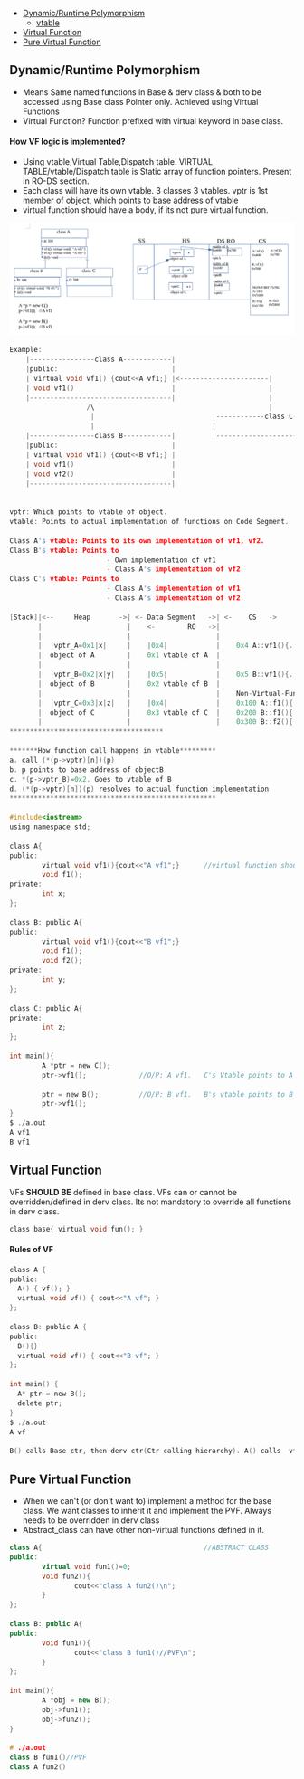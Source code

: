 - [Dynamic/Runtime Polymorphism](#dp)
  - [vtable](#vt)
- [Virtual Function](#vf)
- [Pure Virtual Function](#pv)

<a name=dp></a>
## Dynamic/Runtime Polymorphism
- Means Same named functions in Base & derv class & both to be accessed using Base class Pointer only. Achieved using Virtual Functions
- Virtual Function? Function prefixed with virtual keyword in base class.

<a name=vt></a>
#### How VF logic is implemented?
- Using vtable,Virtual Table,Dispatch table. VIRTUAL TABLE/vtable/Dispatch table is Static array of function pointers. Present in RO-DS section.
- Each class will have its own vtable. 3 classes 3 vtables. vptr is 1st member of object, which points to base address of vtable
- virtual function should have a body, if its not pure virtual function.

<img src=vtable.png width=800/>

```c
Example:
    |----------------class A------------|
    |public:                            |
    | virtual void vf1() {cout<<A vf1;} |<----------------------|
    | void vf1()                        |                       |
    |-----------------------------------|                       |
                   /\                                           |
                    |                             |------------class C-------------|          
                    |                             |                                |
    |----------------class B------------|         |--------------------------------|
    |public:                            |
    | virtual void vf1() {cout<<B vf1;} |
    | void vf1()                        |
    | void vf2()                        |
    |-----------------------------------|
                    

vptr: Which points to vtable of object.
vtable: Points to actual implementation of functions on Code Segment.

Class A's vtable: Points to its own implementation of vf1, vf2.
Class B's vtable: Points to 
                        - Own implementation of vf1
                        - Class A's implementation of vf2
Class C's vtable: Points to
                        - Class A's implementation of vf1
                        - Class A's implementation of vf2

[Stack]|<--     Heap       ->| <- Data Segment   ->| <-    CS   ->
       |                     |    <-        RO   ->|
       |                     |                     |
       |  |vptr_A=0x1|x|     |    |0x4|            |    0x4 A::vf1(){...}
       |  object of A        |    0x1 vtable of A  |
       |                     |                     |
       |  |vptr_B=0x2|x|y|   |    |0x5|            |    0x5 B::vf1(){...}
       |  object of B        |    0x2 vtable of B  |
       |                     |                     |    Non-Virtual-Functions
       |  |vptr_C=0x3|x|z|   |    |0x4|            |    0x100 A::f1(){..}
       |  object of C        |    0x3 vtable of C  |    0x200 B::f1(){..}
       |                     |                     |    0x300 B::f2(){..}
**************************************                      

*******How function call happens in vtable*********
a. call (*(p->vptr)[n])(p)
b. p points to base address of objectB
c. *(p->vptr_B)=0x2. Goes to vtable of B
d. (*(p->vptr)[n])(p) resolves to actual function implementation
***************************************************

#include<iostream>
using namespace std;

class A{
public:
        virtual void vf1(){cout<<"A vf1";}      //virtual function should have body if its not pure
        void f1();
private:
        int x;
};

class B: public A{
public:
        virtual void vf1(){cout<<"B vf1";}
        void f1();
        void f2();
private:
        int y;
};

class C: public A{
private:
        int z;
};

int main(){
        A *ptr = new C();
        ptr->vf1();             //O/P: A vf1.   C's Vtable points to A

        ptr = new B();          //O/P: B vf1.   B's vtable points to B
        ptr->vf1();
}
$ ./a.out
A vf1
B vf1
```

<a name=vf></a>
## Virtual Function
VFs **SHOULD BE** defined in base class. VFs can or cannot be overridden/defined in derv class. Its not mandatory to override all functions in derv class. 
```c
class base{ virtual void fun(); }
```
#### Rules of VF
```c
class A {
public:
  A() { vf(); }
  virtual void vf() { cout<<"A vf"; }
};
 
class B: public A {
public:
  B(){}
  virtual void vf() { cout<<"B vf"; }
};
 
int main() {
  A* ptr = new B();
  delete ptr;
}
$ ./a.out
A vf

B() calls Base ctr, then derv ctr(Ctr calling hierarchy). A() calls  vf().
```

<a name=pv></a>
## Pure Virtual Function
- When we can't (or don't want to) implement a method for the base class. We want classes to inherit it and implement the PVF. Always needs to be overridden in derv class
- Abstract_class can have other non-virtual functions defined in it.
```cpp
class A{                                        //ABSTRACT CLASS
public:
        virtual void fun1()=0;
        void fun2(){
                cout<<"class A fun2()\n";
        }
};

class B: public A{
public:
        void fun1(){
                cout<<"class B fun1()//PVF\n";
        }
};

int main(){
        A *obj = new B();
        obj->fun1();
        obj->fun2();
}

# ./a.out 
class B fun1()//PVF
class A fun2()
```
